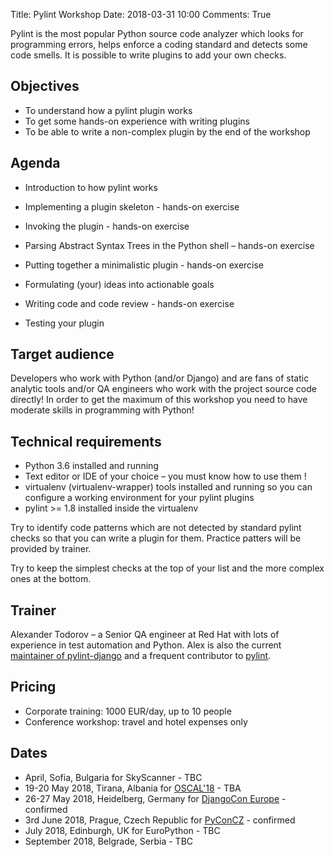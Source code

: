 Title: Pylint Workshop
Date: 2018-03-31 10:00
Comments: True


Pylint is the most popular Python source code analyzer which looks for
programming errors, helps enforce a coding standard and detects some
code smells. It is possible to write plugins to add your own checks.


Objectives
----------

* To understand how a pylint plugin works
* To get some hands-on experience with writing plugins
* To be able to write a non-complex plugin by the end of the workshop


Agenda
------

* Introduction to how pylint works
* Implementing a plugin skeleton - hands-on exercise
* Invoking the plugin - hands-on exercise
* Parsing Abstract Syntax Trees in the Python shell – hands-on exercise
* Putting together a minimalistic plugin - hands-on exercise

* Formulating (your) ideas into actionable goals
* Writing code and code review - hands-on exercise
* Testing your plugin


Target audience
---------------

Developers who work with Python (and/or Django) and are fans of static analytic tools
and/or QA engineers who work with the project source code directly! In order to get
the maximum of this workshop you need to have moderate skills in programming with Python!


Technical requirements
----------------------

* Python 3.6 installed and running
* Text editor or IDE of your choice – you must know how to use them !
* virtualenv (virtualenv-wrapper) tools installed and running so you can
  configure a working environment for your pylint plugins
* pylint >= 1.8 installed inside the virtualenv

Try to identify code patterns which are not detected by standard pylint checks
so that you can write a plugin for them. Practice patters will be provided by
trainer.

Try to keep the simplest checks at the top of your list and the more complex
ones at the bottom.


Trainer
-------

Alexander Todorov – a Senior QA engineer at Red Hat with lots of experience in
test automation and Python. Alex is also the current
[maintainer of pylint-django](https://github.com/PyCQA/pylint-django/graphs/contributors)
and a frequent contributor to [pylint](https://github.com/PyCQA/pylint/pulls/atodorov).


Pricing
-------

* Corporate training: 1000 EUR/day, up to 10 people
* Conference workshop: travel and hotel expenses only


Dates
-----

* April, Sofia, Bulgaria for SkyScanner - TBC
* 19-20 May 2018, Tirana, Albania for [OSCAL'18](https://oscal.openlabs.cc/) - TBA
* 26-27 May 2018, Heidelberg, Germany for
  [DjangoCon Europe](https://2018.djangocon.eu/news/talk-announcement/) - confirmed
* 3rd June 2018, Prague, Czech Republic for [PyConCZ](https://cz.pycon.org/2018/) - confirmed
* July 2018, Edinburgh, UK for EuroPython - TBC
* September 2018, Belgrade, Serbia - TBC
